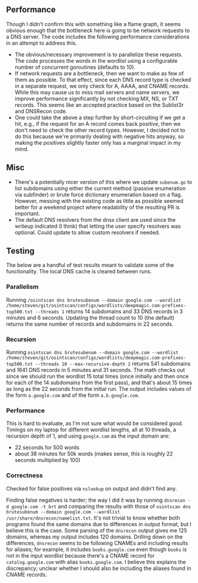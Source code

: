 ## Performance

Though I didn't confirm this with something like a flame graph, it seems
obvious enough that the bottleneck here is going to be network
requests to a DNS server. The code includes the following performance
considerations in an attempt to address this.

* The obvious/necessary improvement is to parallelize these requests. The
  code processes the words in the wordlist using a configurable
  number of concurrent goroutines (defaults to 10).
* If network requests are a bottleneck, then we want to make as few of them
  as possible. To that effect, since each DNS record type is checked in a
  separate request, we only check for A, AAAA, and CNAME records. While this
  may cause us to miss mail servers and name servers, we improve performance
  significantly by not checking MX, NS, or TXT records. This seems like an
  accepted practice based on the Sublist3r and DNSRecon code.
* One could take the above a step further by short-circuiting if we get a
  hit, e.g., if the request for an A record comes back positive, then we
  don't need to check the other record types. However, I decided not
  to do this because we're primarily dealing with negative hits anyway, so
  making the positives slightly faster only has a marginal impact in my mind.

## Misc

* There's a potentially nicer version of this where we update `subenum.go`
  to list subdomains using either the current method (passive enumeration
  via subfinder) or brute force dictionary enumeration based on a flag.
  However, messing with the existing code as little as possible seemed better
  for a weekend project where readability of the resulting PR is important.
* The default DNS resolvers from the dnsx client are used since the writeup
  indicated (I think) that letting the user specify resolvers was optional.
  Could update to allow custom resolvers if needed.

## Testing

The below are a handful of test results meant to validate some of the
functionality. The local DNS cache is cleared between runs.

### Parallelism

Running `/osintscan dns brutesubenum --domain google.com --wordlist /home/steven/git/osintscan/configs/wordlists/deepmagic.com-prefixes-top500.txt --threads 1`
returns 14 subdomains and 33 DNS records in 3 minutes and 6 seconds.
Updating the thread count to 10 (the default) returns the same number of
records and subdomains in 22 seconds.

### Recursion

Running `osintscan dns brutesubenum --domain google.com --wordlist /home/steven/git/osintscan/configs/wordlists/deepmagic.com-prefixes-top500.txt --threads 10 --max-recursive-depth 2`
returns 541 subdomains and 1641 DNS records in 5 minutes and 31 seconds.
The math checks out since we should run the wordlist 15 total times (once
initially and then once for each of the 14 subdomains from the first pass),
and that's about 15 times as long as the 22 seconds from the initial run.
The output includes values of the form `a.google.com` and of the form
`a.b.google.com`.

### Performance

This is hard to evaluate, as I'm not sure what would be considered good.
Timings on my laptop for different wordlist lengths, all at 10 threads, a
recursion depth of 1, and using `google.com` as the input domain are:

* 22 seconds for 500 words
* about 38 minutes for 50k words (makes sense, this is roughly 22 seconds
  multiplied by 100)

### Correctness

Checked for false positives via `nslookup` on output and didn't find any.

Finding false negatives is harder; the way I did it was by running
`dnsrecon -d google.com -t brt` and comparing the results with those of
`osintscan dns brutesubenum --domain google.com --wordlist /usr/share/dnsrecon/namelist.txt`.
It's not trivial to know whether both programs found the same domains due to
differences in output format, but I believe this is the case. Some parsing
of the `dnsrecon` output gives me 125 domains, whereas my output includes 120
domains. Drilling down on the differences, `dnsrecon` seems to be following
CNAMEs and including results for aliases; for example, it includes `books.google.com` even
though `books` is not in the input wordlist because there's a CNAME record
for `catalog.google.com` with alias `books.google.com`. I believe this
explains the discrepancy; unclear whether I should also be including the
aliases found in CNAME records.
